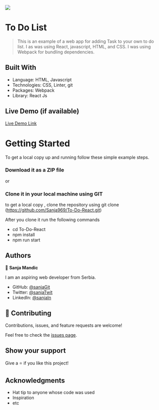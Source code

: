 ![](https://img.shields.io/badge/Microverse-blueviolet)

# To Do List

> This is an example of a web app for adding Task to your own to do list. I as was using React, javascript, HTML, and CSS. I was using Webpack for bundling dependencies.


## Built With

- Language: HTML, Javascript
- Technologies: CSS, Linter, git
- Packages: Webpack
- Library: React Js


## Live Demo (if available)

[Live Demo Link](https://sanja969.github.io/To-Do-React/)


# Getting Started

To get a local copy up and running follow these simple example steps.

### Download it as a ZIP file
or

### Clone it in your local machine using GIT
to get a local copy , clone the repository using git clone
(https://github.com/Sanja969/To-Do-React.git)

After you clone it run  the following commands

 - cd To-Do-React
 - npm install
 - npm run start


## Authors

👤 **Sanja Mandic**

I am an aspiring web developer from Serbia.
- GitHub: [@sanjaGit](https://github.com/Sanja969)
- Twitter: [@sanjaTwit](https://twitter.com/SanjaMandic42)
- LinkedIn: [@sanjaIn](https://linkedin.com/in/sanja-mandic-823995a2/)

## 🤝 Contributing

Contributions, issues, and feature requests are welcome!

Feel free to check the [issues page](../../issues/).

## Show your support

Give a ⭐️ if you like this project!

## Acknowledgments

- Hat tip to anyone whose code was used
- Inspiration
- etc